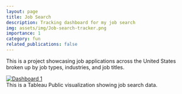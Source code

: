 ```yaml
---
layout: page
title: Job Search
description: Tracking dashboard for my job search
img: assets/img/Job-search-tracker.png
importance: 1
category: fun
related_publications: false
---
```


This is a project showcasing job applications across the United States broken up by job types, industries, and job titles.

<!-- Tableau Public Visualization -->
<div class="row justify-content-center">
    <div class="col-12 col-lg-10 mt-3 mt-md-0">
        <div class="tableau-container d-flex justify-content-center">
            <div class='tableauPlaceholder' id='viz1724289726412' style='position: relative'>
                <noscript>
                    <a href='#'><img alt='Dashboard 1 ' src='https://public.tableau.com/static/images/Jo/JobSearch_17049549145600/Dashboard1/1_rss.png' style='border: none' /></a>
                </noscript>
                <object class='tableauViz' style='display:none;'>
                    <param name='host_url' value='https%3A%2F%2Fpublic.tableau.com%2F' />
                    <param name='embed_code_version' value='3' />
                    <param name='site_root' value='' />
                    <param name='name' value='JobSearch_17049549145600/Dashboard1' />
                    <param name='tabs' value='no' />
                    <param name='toolbar' value='yes' />
                    <param name='static_image' value='https://public.tableau.com/static/images/Jo/JobSearch_17049549145600/Dashboard1/1.png' />
                    <param name='animate_transition' value='yes' />
                    <param name='display_static_image' value='yes' />
                    <param name='display_spinner' value='yes' />
                    <param name='display_overlay' value='yes' />
                    <param name='display_count' value='yes' />
                    <param name='language' value='en-US' />
                </object>
            </div>
        </div>
    </div>
</div>
<div class="caption text-center">
    This is a Tableau Public visualization showing job search data.
</div>

<style>
    .tableau-container {
        width: 100%;
        max-width: 800px; /* Adjust this value as needed */
        margin: 0 auto;
    }
</style>

<script type='text/javascript'>
    var divElement = document.getElementById('viz1724289726412');
    var vizElement = divElement.getElementsByTagName('object')[0];
    if ( divElement.offsetWidth > 800 ) {
        vizElement.style.width='800px';
        vizElement.style.height='627px';
    } else if ( divElement.offsetWidth > 500 ) {
        vizElement.style.width='800px';
        vizElement.style.height='627px';
    } else {
        vizElement.style.width='100%';
        vizElement.style.height='727px';
    }
    var scriptElement = document.createElement('script');
    scriptElement.src = 'https://public.tableau.com/javascripts/api/viz_v1.js';
    vizElement.parentNode.insertBefore(scriptElement, vizElement);
</script>
